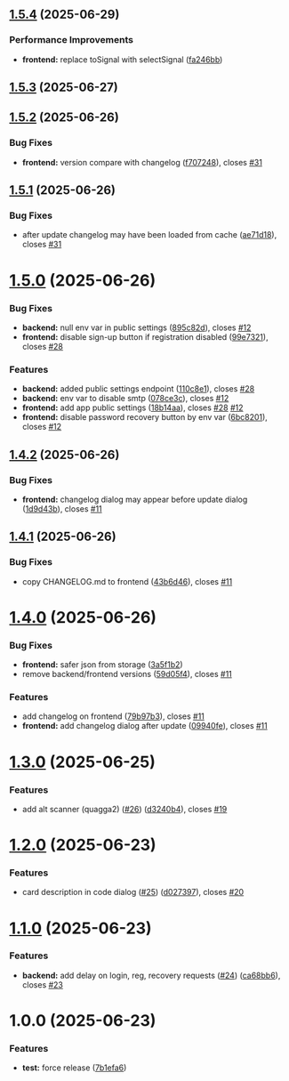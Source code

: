 ## [1.5.4](https://github.com/Quenary/cardholder_pwa/compare/v1.5.3...v1.5.4) (2025-06-29)


### Performance Improvements

* **frontend:** replace toSignal with selectSignal ([fa246bb](https://github.com/Quenary/cardholder_pwa/commit/fa246bb651916d4b3fbdb0da65b8162ba8b3eae6))

## [1.5.3](https://github.com/Quenary/cardholder_pwa/compare/v1.5.2...v1.5.3) (2025-06-27)

## [1.5.2](https://github.com/Quenary/cardholder_pwa/compare/v1.5.1...v1.5.2) (2025-06-26)


### Bug Fixes

* **frontend:** version compare with changelog ([f707248](https://github.com/Quenary/cardholder_pwa/commit/f707248d6878c06e62b54fefbe83dc81440ec721)), closes [#31](https://github.com/Quenary/cardholder_pwa/issues/31)

## [1.5.1](https://github.com/Quenary/cardholder_pwa/compare/v1.5.0...v1.5.1) (2025-06-26)


### Bug Fixes

* after update changelog may have been loaded from cache ([ae71d18](https://github.com/Quenary/cardholder_pwa/commit/ae71d1848bf01b398541a9e410923c40868e2db6)), closes [#31](https://github.com/Quenary/cardholder_pwa/issues/31)

# [1.5.0](https://github.com/Quenary/cardholder_pwa/compare/v1.4.2...v1.5.0) (2025-06-26)


### Bug Fixes

* **backend:** null env var in public settings ([895c82d](https://github.com/Quenary/cardholder_pwa/commit/895c82d8cd10649dbdcbdd29d0dd01bf2570f73a)), closes [#12](https://github.com/Quenary/cardholder_pwa/issues/12)
* **frontend:** disable sign-up button if registration disabled ([99e7321](https://github.com/Quenary/cardholder_pwa/commit/99e732165d5a31569d1c2746a109bbb73d38925b)), closes [#28](https://github.com/Quenary/cardholder_pwa/issues/28)


### Features

* **backend:** added public settings endpoint ([110c8e1](https://github.com/Quenary/cardholder_pwa/commit/110c8e145ca05a96a06fb9d8b943a37dbea975ec)), closes [#28](https://github.com/Quenary/cardholder_pwa/issues/28)
* **backend:** env var to disable smtp ([078ce3c](https://github.com/Quenary/cardholder_pwa/commit/078ce3c79565768a5067d39fbce22027ea329dd7)), closes [#12](https://github.com/Quenary/cardholder_pwa/issues/12)
* **frontend:** add app public settings ([18b14aa](https://github.com/Quenary/cardholder_pwa/commit/18b14aa10e634360af2dc96bc1f71c3e22e0d47b)), closes [#28](https://github.com/Quenary/cardholder_pwa/issues/28) [#12](https://github.com/Quenary/cardholder_pwa/issues/12)
* **frontend:** disable password recovery button by env var ([6bc8201](https://github.com/Quenary/cardholder_pwa/commit/6bc8201ece691bf1a3dde25abcbc2b5c62c80dff)), closes [#12](https://github.com/Quenary/cardholder_pwa/issues/12)

## [1.4.2](https://github.com/Quenary/cardholder_pwa/compare/v1.4.1...v1.4.2) (2025-06-26)


### Bug Fixes

* **frontend:** changelog dialog may appear before update dialog ([1d9d43b](https://github.com/Quenary/cardholder_pwa/commit/1d9d43bf678be6f7eb71b6ae8b01ec7d4d5e3008)), closes [#11](https://github.com/Quenary/cardholder_pwa/issues/11)

## [1.4.1](https://github.com/Quenary/cardholder_pwa/compare/v1.4.0...v1.4.1) (2025-06-26)


### Bug Fixes

* copy CHANGELOG.md to frontend ([43b6d46](https://github.com/Quenary/cardholder_pwa/commit/43b6d466a8c1bd398d79f027a7804deda272f2ff)), closes [#11](https://github.com/Quenary/cardholder_pwa/issues/11)

# [1.4.0](https://github.com/Quenary/cardholder_pwa/compare/v1.3.0...v1.4.0) (2025-06-26)


### Bug Fixes

* **frontend:** safer json from storage ([3a5f1b2](https://github.com/Quenary/cardholder_pwa/commit/3a5f1b218b2fefb5319514b72f60762de4fceb12))
* remove backend/frontend versions ([59d05f4](https://github.com/Quenary/cardholder_pwa/commit/59d05f48e849872dd2833580953e318f1c736859)), closes [#11](https://github.com/Quenary/cardholder_pwa/issues/11)


### Features

* add changelog on frontend ([79b97b3](https://github.com/Quenary/cardholder_pwa/commit/79b97b353a4c2684fb518fb7ad375f789e9fba57)), closes [#11](https://github.com/Quenary/cardholder_pwa/issues/11)
* **frontend:** add changelog dialog after update ([09940fe](https://github.com/Quenary/cardholder_pwa/commit/09940fe0ff7359c6b09e99c58cb885fe8e882e2c)), closes [#11](https://github.com/Quenary/cardholder_pwa/issues/11)

# [1.3.0](https://github.com/Quenary/cardholder_pwa/compare/v1.2.0...v1.3.0) (2025-06-25)


### Features

* add alt scanner (quagga2) ([#26](https://github.com/Quenary/cardholder_pwa/issues/26)) ([d3240b4](https://github.com/Quenary/cardholder_pwa/commit/d3240b4c8057497b990db422c71b3c31b48edb7a)), closes [#19](https://github.com/Quenary/cardholder_pwa/issues/19)

# [1.2.0](https://github.com/Quenary/cardholder_pwa/compare/v1.1.0...v1.2.0) (2025-06-23)


### Features

* card description in code dialog ([#25](https://github.com/Quenary/cardholder_pwa/issues/25)) ([d027397](https://github.com/Quenary/cardholder_pwa/commit/d027397ae169b110ac948d6cdd125fce80251b2e)), closes [#20](https://github.com/Quenary/cardholder_pwa/issues/20)

# [1.1.0](https://github.com/Quenary/cardholder_pwa/compare/v1.0.0...v1.1.0) (2025-06-23)


### Features

* **backend:** add delay on login, reg, recovery requests ([#24](https://github.com/Quenary/cardholder_pwa/issues/24)) ([ca68bb6](https://github.com/Quenary/cardholder_pwa/commit/ca68bb603c14133a36f46dc4d8d9dc005b7ecf22)), closes [#23](https://github.com/Quenary/cardholder_pwa/issues/23)

# 1.0.0 (2025-06-23)


### Features

* **test:** force release ([7b1efa6](https://github.com/Quenary/cardholder_pwa/commit/7b1efa6cc8206a576eb80585d6ae97ca74cbc92f))
